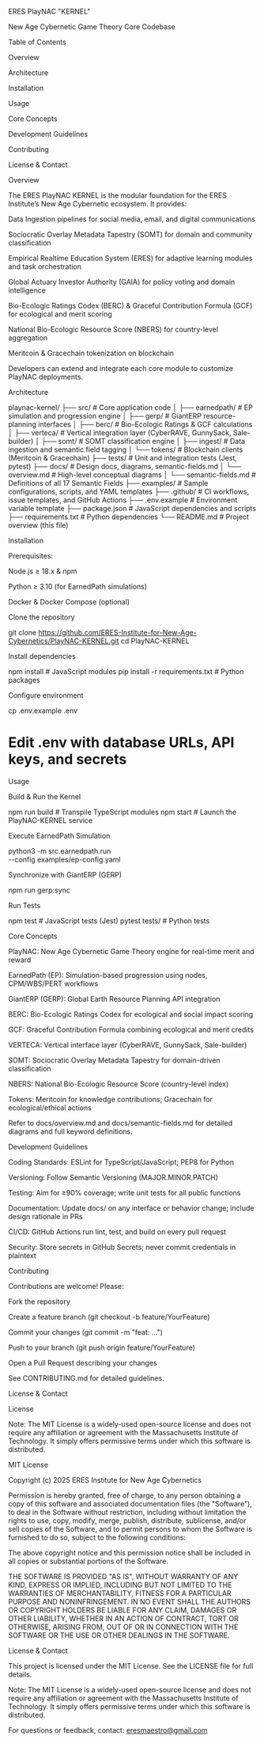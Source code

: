ERES PlayNAC "KERNEL"

New Age Cybernetic Game Theory Core Codebase

Table of Contents

Overview

Architecture

Installation

Usage

Core Concepts

Development Guidelines

Contributing

License & Contact

Overview

The ERES PlayNAC KERNEL is the modular foundation for the ERES Institute’s New Age Cybernetic ecosystem. It provides:

Data Ingestion pipelines for social media, email, and digital communications

Sociocratic Overlay Metadata Tapestry (SOMT) for domain and community classification

Empirical Realtime Education System (ERES) for adaptive learning modules and task orchestration

Global Actuary Investor Authority (GAIA) for policy voting and domain intelligence

Bio-Ecologic Ratings Codex (BERC) & Graceful Contribution Formula (GCF) for ecological and merit scoring

National Bio-Ecologic Resource Score (NBERS) for country-level aggregation

Meritcoin & Gracechain tokenization on blockchain

Developers can extend and integrate each core module to customize PlayNAC deployments.

Architecture

playnac-kernel/
├── src/                   # Core application code
│   ├── earnedpath/        # EP simulation and progression engine
│   ├── gerp/              # GiantERP resource-planning interfaces
│   ├── berc/              # Bio-Ecologic Ratings & GCF calculations
│   ├── verteca/           # Vertical integration layer (CyberRAVE, GunnySack, Sale-builder)
│   ├── somt/              # SOMT classification engine
│   ├── ingest/            # Data ingestion and semantic field tagging
│   └── tokens/            # Blockchain clients (Meritcoin & Gracechain)
├── tests/                 # Unit and integration tests (Jest, pytest)
├── docs/                  # Design docs, diagrams, semantic-fields.md
│   └── overview.md        # High-level conceptual diagrams
│   └── semantic-fields.md # Definitions of all 17 Semantic Fields
├── examples/              # Sample configurations, scripts, and YAML templates
├── .github/               # CI workflows, issue templates, and GitHub Actions
├── .env.example           # Environment variable template
├── package.json           # JavaScript dependencies and scripts
├── requirements.txt       # Python dependencies
└── README.md              # Project overview (this file)

Installation

Prerequisites:

Node.js ≥ 18.x & npm

Python ≥ 3.10 (for EarnedPath simulations)

Docker & Docker Compose (optional)

Clone the repository

git clone https://github.com/ERES-Institute-for-New-Age-Cybernetics/PlayNAC-KERNEL.git
cd PlayNAC-KERNEL

Install dependencies

npm install      # JavaScript modules
pip install -r requirements.txt  # Python packages

Configure environment

cp .env.example .env
# Edit .env with database URLs, API keys, and secrets

Usage

Build & Run the Kernel

npm run build    # Transpile TypeScript modules
npm start        # Launch the PlayNAC-KERNEL service

Execute EarnedPath Simulation

python3 -m src.earnedpath.run \
  --config examples/ep-config.yaml

Synchronize with GiantERP (GERP)

npm run gerp:sync

Run Tests

npm test            # JavaScript tests (Jest)
pytest tests/       # Python tests

Core Concepts

PlayNAC: New Age Cybernetic Game Theory engine for real-time merit and reward

EarnedPath (EP): Simulation-based progression using nodes, CPM/WBS/PERT workflows

GiantERP (GERP): Global Earth Resource Planning API integration

BERC: Bio-Ecologic Ratings Codex for ecological and social impact scoring

GCF: Graceful Contribution Formula combining ecological and merit credits

VERTECA: Vertical interface layer (CyberRAVE, GunnySack, Sale-builder)

SOMT: Sociocratic Overlay Metadata Tapestry for domain-driven classification

NBERS: National Bio-Ecologic Resource Score (country-level index)

Tokens: Meritcoin for knowledge contributions; Gracechain for ecological/ethical actions

Refer to docs/overview.md and docs/semantic-fields.md for detailed diagrams and full keyword definitions.

Development Guidelines

Coding Standards: ESLint for TypeScript/JavaScript; PEP8 for Python

Versioning: Follow Semantic Versioning (MAJOR.MINOR.PATCH)

Testing: Aim for ≥90% coverage; write unit tests for all public functions

Documentation: Update docs/ on any interface or behavior change; include design rationale in PRs

CI/CD: GitHub Actions run lint, test, and build on every pull request

Security: Store secrets in GitHub Secrets; never commit credentials in plaintext

Contributing

Contributions are welcome! Please:

Fork the repository

Create a feature branch (git checkout -b feature/YourFeature)

Commit your changes (git commit -m "feat: ...")

Push to your branch (git push origin feature/YourFeature)

Open a Pull Request describing your changes

See CONTRIBUTING.md for detailed guidelines.

License & Contact

License

Note: The MIT License is a widely-used open-source license and does not require any affiliation or agreement with the Massachusetts Institute of Technology. It simply offers permissive terms under which this software is distributed.

MIT License

Copyright (c) 2025 ERES Institute for New Age Cybernetics

Permission is hereby granted, free of charge, to any person obtaining a copy of this software and associated documentation files (the "Software"), to deal in the Software without restriction, including without limitation the rights to use, copy, modify, merge, publish, distribute, sublicense, and/or sell copies of the Software, and to permit persons to whom the Software is furnished to do so, subject to the following conditions:

The above copyright notice and this permission notice shall be included in all copies or substantial portions of the Software.

THE SOFTWARE IS PROVIDED "AS IS", WITHOUT WARRANTY OF ANY KIND, EXPRESS OR IMPLIED, INCLUDING BUT NOT LIMITED TO THE WARRANTIES OF MERCHANTABILITY, FITNESS FOR A PARTICULAR PURPOSE AND NONINFRINGEMENT. IN NO EVENT SHALL THE AUTHORS OR COPYRIGHT HOLDERS BE LIABLE FOR ANY CLAIM, DAMAGES OR OTHER LIABILITY, WHETHER IN AN ACTION OF CONTRACT, TORT OR OTHERWISE, ARISING FROM, OUT OF OR IN CONNECTION WITH THE SOFTWARE OR THE USE OR OTHER DEALINGS IN THE SOFTWARE.

License & Contact

This project is licensed under the MIT License. See the LICENSE file for full details.

Note: The MIT License is a widely-used open-source license and does not require any affiliation or agreement with the Massachusetts Institute of Technology. It simply offers permissive terms under which this software is distributed.

For questions or feedback, contact: eresmaestro@gmail.com
